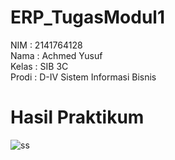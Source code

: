 # ERP_TugasModul1

NIM   : 2141764128 <br /> 
Nama  : Achmed Yusuf <br /> 
Kelas : SIB 3C <br /> 
Prodi : D-IV Sistem Informasi Bisnis

# Hasil Praktikum

![ss](Hasil.jpeg)
